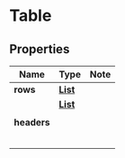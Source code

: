 # Table

## Properties

Name | Type | Note
---- | ---- | ----
**rows** | [**List<Row>**](Row.md) | 
**headers** | [**List<Header>**](Header.md) | 

